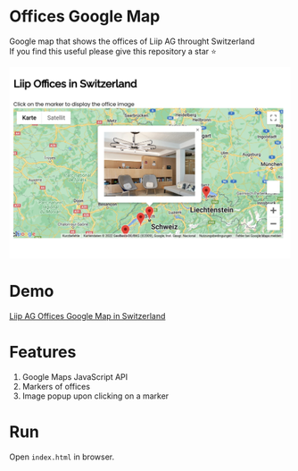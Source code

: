 # Offices Google Map

Google map that shows the offices of Liip AG throught Switzerland<br />
If you find this useful please give this repository a star :star:

![](./images/liip-offices-app.jpg)

# Demo
[Liip AG Offices Google Map in Switzerland](https://mannar.ch/projects/google-map/index.html) 

# Features

1. Google Maps JavaScript API
2. Markers of offices
3. Image popup upon clicking on a marker

# Run
Open `index.html` in browser.

